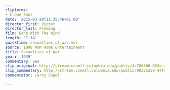 ```yaml
---
clipterms:
- Crane Shot
date: '2015-03-20T11:35:46+01:00'
director_first: Victor
director_last: Fleming
film: Gone With The Wind
length: '1:14'
quicktime: casualties_of_war.mov
source: 1998 MGM Home Entertainment
title: Casualties of War
year: '1939'
commentary: yes
clip_original: http://stream.ccnmtl.columbia.edu/public/4c766366-052a-4cf2-ab12-2bf0d6fbeaca-016_gonewind_FLG-mp4-aac-480w-850kbps-ffmpeg.mp4
clip_commentary: http://stream.ccnmtl.columbia.edu/public/98325239-47f4-4e62-be9a-68a739a6c362-016_gonewind_commentary_FLG-mp4-aac-480w-850kbps-ffmpeg.mp4
commentator: Larry Engel

---
```

